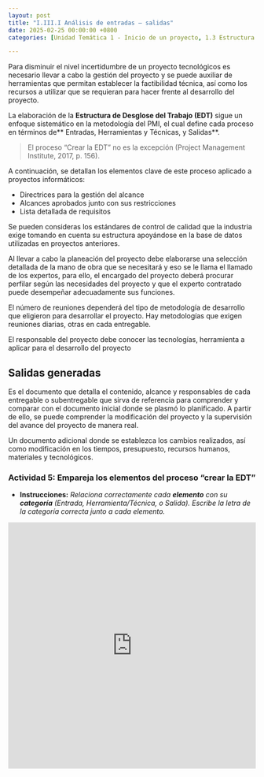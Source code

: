 ```yaml
---
layout: post
title: "I.III.I Análisis de entradas – salidas"
date: 2025-02-25 00:00:00 +0800
categories: [Unidad Temática 1 - Inicio de un proyecto, 1.3 Estructura de desglose de trabajo]

---
```

Para disminuir el nivel incertidumbre de un proyecto tecnológicos es necesario llevar a cabo la gestión del proyecto y se puede auxiliar de herramientas que permitan establecer la factibilidad técnica, así como los recursos a utilizar que se requieran para hacer frente al desarrollo del proyecto.

La elaboración de la **Estructura de Desglose del Trabajo (EDT)** sigue un enfoque sistemático en la metodología del PMI, el cual define cada proceso en términos de** Entradas, Herramientas y Técnicas, y Salidas**. 

> El proceso “Crear la EDT” no es la excepción (Project Management Institute, 2017, p. 156).

A continuación, se detallan los elementos clave de este proceso aplicado a proyectos informáticos:

- Directrices para la gestión del alcance
- Alcances aprobados junto con sus restricciones
- Lista detallada de requisitos
 
Se pueden consideras los estándares de control de calidad que la industria exige tomando en cuenta su estructura apoyándose en la base de datos utilizadas en proyectos anteriores.

Al llevar a cabo la planeación del proyecto debe elaborarse una selección detallada de la mano de obra que se necesitará y eso se le llama el llamado de los expertos, para ello, el encargado del proyecto deberá procurar perfilar según las necesidades del proyecto y que el experto contratado puede desempeñar adecuadamente sus funciones.

El número de reuniones dependerá del tipo de metodología de desarrollo que eligieron para desarrollar el proyecto. Hay metodologías que exigen reuniones diarias, otras en cada entregable. 

El responsable del proyecto debe conocer las tecnologías, herramienta a aplicar para el desarrollo   del proyecto 

## Salidas generadas
Es el documento que detalla el contenido, alcance y responsables de cada entregable o subentregable que sirva de referencia para comprender y comparar con el documento inicial donde se plasmó lo planificado. A partir de ello, se puede comprender la modificación del proyecto y la supervisión del avance del proyecto de manera real.

Un documento adicional donde se establezca los cambios realizados, así como modificación en los tiempos, presupuesto, recursos humanos, materiales y tecnológicos.

### Actividad 5: Empareja los elementos del proceso “crear la EDT”
- **Instrucciones:** _Relaciona correctamente cada **elemento** con su **categoría** (Entrada, Herramienta/Técnica, o Salida). Escribe la letra de la categoría correcta junto a cada elemento._

<iframe src="https://learningapps.org/watch?v=p1uuzxtoj25" style="border:0px;width:100%;height:500px" allowfullscreen="true" webkitallowfullscreen="true" mozallowfullscreen="true"></iframe>

